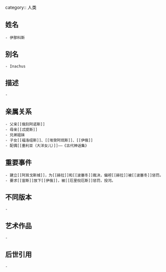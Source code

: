 category:: 人类
## 姓名
	- 伊那科斯
## 别名
	- Inachus
## 描述
	-
## 亲属关系
	- 父亲[[俄刻阿诺斯]]
	- 母亲[[忒提斯]]
	- 兄弟姐妹
	- 子女[[福洛纽斯]]、[[埃癸阿琉斯]]、[[伊俄]]
	- 配偶[[墨利亚（大洋女儿）]]——《古代神话集》
## 重要事件
	- 建立[[阿耳戈斯城]]，为[[赫拉]]和[[波塞冬]]裁决，偏袒[[赫拉]]被[[波塞冬]]惩罚。
	- 要求[[宙斯]]放下[[伊俄]]，被[[厄里倪厄斯]]惩罚，投河。
## 不同版本
	-
## 艺术作品
	-
## 后世引用
	-
